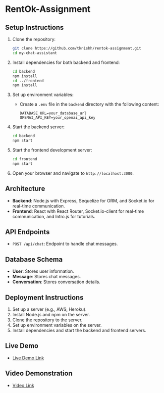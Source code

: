 # RentOk-Assignment

## Setup Instructions

1. Clone the repository:
   ```sh
   git clone https://github.com/tknishh/rentok-assignment.git
   cd my-chat-assistant
   ```

2. Install dependencies for both backend and frontend:
   ```sh
   cd backend
   npm install
   cd ../frontend
   npm install
   ```

3. Set up environment variables:
   - Create a `.env` file in the `backend` directory with the following content:
     ```
     DATABASE_URL=your_database_url
     OPENAI_API_KEY=your_openai_api_key
     ```

4. Start the backend server:
   ```sh
   cd backend
   npm start
   ```

5. Start the frontend development server:
   ```sh
   cd frontend
   npm start
   ```

6. Open your browser and navigate to `http://localhost:3000`.

## Architecture

- **Backend**: Node.js with Express, Sequelize for ORM, and Socket.io for real-time communication.
- **Frontend**: React with React Router, Socket.io-client for real-time communication, and Intro.js for tutorials.

## API Endpoints

- `POST /api/chat`: Endpoint to handle chat messages.

## Database Schema

- **User**: Stores user information.
- **Message**: Stores chat messages.
- **Conversation**: Stores conversation details.

## Deployment Instructions

1. Set up a server (e.g., AWS, Heroku).
2. Install Node.js and npm on the server.
3. Clone the repository to the server.
4. Set up environment variables on the server.
5. Install dependencies and start the backend and frontend servers.

## Live Demo

- [Live Demo Link](https://your-live-demo-link.com)

## Video Demonstration

- [Video Link](https://your-video-link.com)

